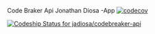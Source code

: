 Code Braker Api  Jonathan Diosa -App
[![codecov](https://codecov.io/gh/jadiosa/codebreaker-api/branch/master/graph/badge.svg)](https://codecov.io/gh/jadiosa/codebreaker-api)

[ ![Codeship Status for jadiosa/codebreaker-api](https://app.codeship.com/projects/e20d88f0-932c-0135-bff1-0a2c5d0300aa/status?branch=master)](https://app.codeship.com/projects/250779)


